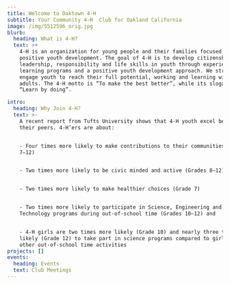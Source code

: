 ```yaml
---
title: Welcome to Oaktown 4-H
subtitle: Your Community 4-H  Club for Oakland California
image: /img/5512596_orig.jpg
blurb:
  heading: What is 4-H?
  text: >+
    4-H is an organization for young people and their families focused on
    positive youth development. The goal of 4-H is to develop citizenship,
    leadership, responsibility and life skills in youth through experiential
    learning programs and a positive youth development approach. We strive to
    engage youth to reach their full potential, working and learning with caring
    adults. The 4-H motto is “To make the best better”, while its slogan is
    “Learn by doing”. 

intro:
  heading: Why Join 4-H?
  text: >-
    A recent report from Tufts University shows that 4-H youth excel beyond
    their peers. 4-H’ers are about:


    - Four times more likely to make contributions to their communities (Grades
    7–12)


    - Two times more likely to be civic minded and active (Grades 8–12)


    - Two times more likely to make healthier choices (Grade 7)


    - Two times more likely to participate in Science, Engineering and Computer
    Technology programs during out-of-school time (Grades 10–12) and


    - 4-H girls are two times more likely (Grade 10) and nearly three times more
    likely (Grade 12) to take part in science programs compared to girls in
    other out-of-school time activities
projects: []
events:
  heading: Events
  text: Club Meetings
---
```


